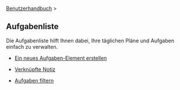 [Benutzerhandbuch](/dragonnest/drawnote/manual/en) >

Aufgabenliste
---

Die Aufgabenliste hilft Ihnen dabei, Ihre täglichen Pläne und Aufgaben einfach zu verwalten.
- [Ein neues Aufgaben-Element erstellen](create_a_new_to_do.md)

- [Verknüpfte Notiz](associated_notes.md)

- [Aufgaben filtern](to_do_filter.md)